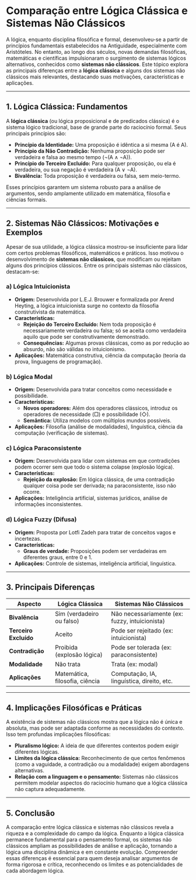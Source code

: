 # Comparação entre Lógica Clássica e Sistemas Não Clássicos

A lógica, enquanto disciplina filosófica e formal, desenvolveu-se a partir de princípios fundamentais estabelecidos na Antiguidade, especialmente com Aristóteles. No entanto, ao longo dos séculos, novas demandas filosóficas, matemáticas e científicas impulsionaram o surgimento de sistemas lógicos alternativos, conhecidos como **sistemas não clássicos**. Este tópico explora as principais diferenças entre a **lógica clássica** e alguns dos sistemas não clássicos mais relevantes, destacando suas motivações, características e aplicações.

---

## 1. Lógica Clássica: Fundamentos

A **lógica clássica** (ou lógica proposicional e de predicados clássica) é o sistema lógico tradicional, base de grande parte do raciocínio formal. Seus principais princípios são:

- **Princípio da Identidade:** Uma proposição é idêntica a si mesma (A é A).
- **Princípio da Não Contradição:** Nenhuma proposição pode ser verdadeira e falsa ao mesmo tempo (¬(A ∧ ¬A)).
- **Princípio do Terceiro Excluído:** Para qualquer proposição, ou ela é verdadeira, ou sua negação é verdadeira (A ∨ ¬A).
- **Bivalência:** Toda proposição é verdadeira ou falsa, sem meio-termo.

Esses princípios garantem um sistema robusto para a análise de argumentos, sendo amplamente utilizado em matemática, filosofia e ciências formais.

---

## 2. Sistemas Não Clássicos: Motivações e Exemplos

Apesar de sua utilidade, a lógica clássica mostrou-se insuficiente para lidar com certos problemas filosóficos, matemáticos e práticos. Isso motivou o desenvolvimento de **sistemas não clássicos**, que modificam ou rejeitam alguns dos princípios clássicos. Entre os principais sistemas não clássicos, destacam-se:

### a) Lógica Intuicionista

- **Origem:** Desenvolvida por L.E.J. Brouwer e formalizada por Arend Heyting, a lógica intuicionista surge no contexto da filosofia construtivista da matemática.
- **Características:** 
  - **Rejeição do Terceiro Excluído:** Nem toda proposição é necessariamente verdadeira ou falsa; só se aceita como verdadeira aquilo que pode ser construtivamente demonstrado.
  - **Consequências:** Algumas provas clássicas, como as por redução ao absurdo, não são válidas no intuicionismo.
- **Aplicações:** Matemática construtiva, ciência da computação (teoria da prova, linguagens de programação).

### b) Lógica Modal

- **Origem:** Desenvolvida para tratar conceitos como necessidade e possibilidade.
- **Características:**
  - **Novos operadores:** Além dos operadores clássicos, introduz os operadores de necessidade (□) e possibilidade (◇).
  - **Semântica:** Utiliza modelos com múltiplos mundos possíveis.
- **Aplicações:** Filosofia (análise de modalidades), linguística, ciência da computação (verificação de sistemas).

### c) Lógica Paraconsistente

- **Origem:** Desenvolvida para lidar com sistemas em que contradições podem ocorrer sem que todo o sistema colapse (explosão lógica).
- **Características:**
  - **Rejeição da explosão:** Em lógica clássica, de uma contradição qualquer coisa pode ser derivada; na paraconsistente, isso não ocorre.
- **Aplicações:** Inteligência artificial, sistemas jurídicos, análise de informações inconsistentes.

### d) Lógica Fuzzy (Difusa)

- **Origem:** Proposta por Lotfi Zadeh para tratar de conceitos vagos e incertezas.
- **Características:**
  - **Graus de verdade:** Proposições podem ser verdadeiras em diferentes graus, entre 0 e 1.
- **Aplicações:** Controle de sistemas, inteligência artificial, linguística.

---

## 3. Principais Diferenças

| Aspecto                      | Lógica Clássica                | Sistemas Não Clássicos                |
|------------------------------|---------------------------------|---------------------------------------|
| **Bivalência**               | Sim (verdadeiro ou falso)       | Não necessariamente (ex: fuzzy, intuicionista) |
| **Terceiro Excluído**        | Aceito                          | Pode ser rejeitado (ex: intuicionista)|
| **Contradição**              | Proibida (explosão lógica)      | Pode ser tolerada (ex: paraconsistente)|
| **Modalidade**               | Não trata                       | Trata (ex: modal)                     |
| **Aplicações**               | Matemática, filosofia, ciência  | Computação, IA, linguística, direito, etc. |

---

## 4. Implicações Filosóficas e Práticas

A existência de sistemas não clássicos mostra que a lógica não é única e absoluta, mas pode ser adaptada conforme as necessidades do contexto. Isso tem profundas implicações filosóficas:

- **Pluralismo lógico:** A ideia de que diferentes contextos podem exigir diferentes lógicas.
- **Limites da lógica clássica:** Reconhecimento de que certos fenômenos (como a vaguidade, a contradição ou a modalidade) exigem abordagens alternativas.
- **Relação com a linguagem e o pensamento:** Sistemas não clássicos permitem modelar aspectos do raciocínio humano que a lógica clássica não captura adequadamente.

---

## 5. Conclusão

A comparação entre lógica clássica e sistemas não clássicos revela a riqueza e a complexidade do campo da lógica. Enquanto a lógica clássica permanece fundamental para o pensamento formal, os sistemas não clássicos ampliam as possibilidades de análise e aplicação, tornando a lógica uma disciplina dinâmica e em constante evolução. Compreender essas diferenças é essencial para quem deseja analisar argumentos de forma rigorosa e crítica, reconhecendo os limites e as potencialidades de cada abordagem lógica.